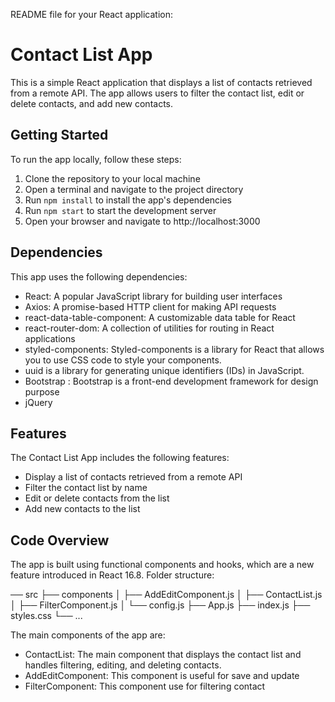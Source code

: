 README file for your React application:

# Contact List App

This is a simple React application that displays a list of contacts retrieved from a remote API. The app allows users to filter the contact list, edit or delete contacts, and add new contacts.

## Getting Started

To run the app locally, follow these steps:

1. Clone the repository to your local machine
2. Open a terminal and navigate to the project directory
3. Run `npm install` to install the app's dependencies
4. Run `npm start` to start the development server
5. Open your browser and navigate to http://localhost:3000

## Dependencies

This app uses the following dependencies:

- React: A popular JavaScript library for building user interfaces
- Axios: A promise-based HTTP client for making API requests
- react-data-table-component: A customizable data table for React
- react-router-dom: A collection of utilities for routing in React applications
- styled-components: Styled-components is a library for React that allows you to use CSS code to style your components.
- uuid is a library for generating unique identifiers (IDs) in JavaScript.
- Bootstrap :  Bootstrap is a front-end development framework for design purpose
- jQuery

## Features

The Contact List App includes the following features:

- Display a list of contacts retrieved from a remote API
- Filter the contact list by name
- Edit or delete contacts from the list
- Add new contacts to the list

## Code Overview

The app is built using functional components and hooks, which are a new feature introduced in React 16.8. 
Folder structure:

── src
    ├── components
    │   ├── AddEditComponent.js
    │   ├── ContactList.js
    │   ├── FilterComponent.js
    │   └── config.js
    ├── App.js
    ├── index.js
    ├── styles.css
    └── ...

The main components of the app are:

- ContactList: The main component that displays the contact list and handles filtering, editing, and deleting contacts.
- AddEditComponent: This component is useful for save and update
- FilterComponent: This component use for filtering contact
